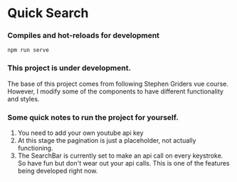 # Quick Search

### Compiles and hot-reloads for development
```
npm run serve
```

### This project is under development.
  The base of this project comes from following Stephen Griders vue course. However, I modify some of the components to have different functionality and styles.

### Some quick notes to run the project for yourself.

1. You need to add your own youtube api key
2. At this stage the pagination is just a placeholder, not actually functioning.
3. The SearchBar is currently set to make an api call on every keystroke. So have fun but don't wear out your api calls. This is one of the features being developed right now.
